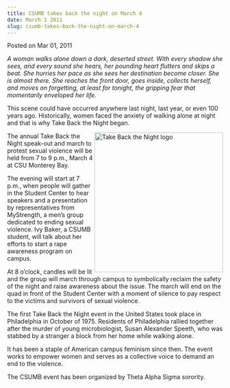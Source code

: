 ```yaml
---
title: CSUMB takes back the night on March 4
date: March 1 2011
slug: csumb-takes-back-the-night-on-march-4
---
```


 



<span class="date">Posted on Mar 01, 2011    </span>
<p><em>A woman walks alone down a dark, deserted street. With every
shadow she sees, and every sound she hears, her pounding heart
flutters and skips a beat. She hurries her pace as she sees her
destination become closer. She is almost there. She reaches the
front door, goes inside, collects herself, and moves on forgetting,
at least for tonight, the gripping fear that momentarily enveloped
her life.</em></p>
<p>This scene could have occurred anywhere last night, last year,
or even 100 years ago. Historically, women faced the anxiety of
walking alone at night and that is why Take Back the Night
began.</p>
<p><img alt="Take Back the Night logo" src="https://news.csumb.edu/sites/default/files/65/attachments/news/images/tbtn_logo.jpg" style="float:right; width:300px; height:327px">The annual Take
Back the Night speak-out and march to protest sexual violence will
be held from 7 to 9 p.m., March 4 at CSU Monterey Bay.</img></p>
<p>The evening will start at 7 p.m., when people will gather in the
Student Center to hear speakers and a presentation by
representatives from MyStrength, a men&#x2019;s group dedicated to ending
sexual violence. Ivy Baker, a CSUMB student, will talk about her
efforts to start a rape awareness program on campus.</p>
<p>At 8 o&#x2019;clock, candles will be lit and the group will march
through campus to symbolically reclaim the safety of the night and
raise awareness about the issue. The march will end on the quad in
front of the Student Center with a moment of silence to pay respect
to the victims and survivors of sexual violence.</p>
<p>The first Take Back the Night event in the United States took
place in Philadelphia in October of 1975. Residents of Philadelphia
rallied together after the murder of young microbiologist, Susan
Alexander Speeth, who was stabbed by a stranger a block from her
home while walking alone.</p>
<p>It has been a staple of American campus feminism since then. The
event works to empower women and serves as a collective voice to
demand an end to the violence.</p>
<p>The CSUMB event has been organized by Theta Alpha Sigma
sorority.<br>
&#xA0;</br></p>





```
